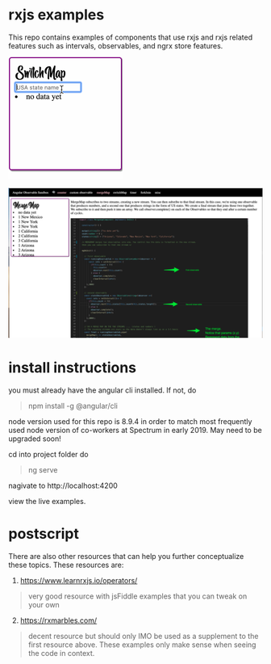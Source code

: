 # rxjs examples 

This repo contains examples of components that use rxjs and rxjs related features such as intervals, observables, and ngrx store features. 



![](/src/assets/switchMap.gif)

![](mainScreenShot.png)

# install instructions


you must already have the angular cli installed. If not, do 
> npm install -g @angular/cli

node version used for this repo is 8.9.4 in order to match most frequently used node version of co-workers at Spectrum in early 2019. May need to be upgraded soon! 

cd into project folder
do 
> ng serve


nagivate to http://localhost:4200

view the live examples. 


# postscript


There are also other resources that can help you further conceptualize these topics. 
These resources are: 

1. https://www.learnrxjs.io/operators/

> very good resource with jsFiddle examples that you can tweak on your own 


2. https://rxmarbles.com/

> decent resource but should only IMO be used as a supplement to the first resource above. These examples only make sense when seeing the code in context. 

 
